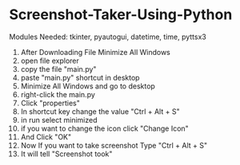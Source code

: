 # Screenshot-Taker-Using-Python
Modules Needed: tkinter, pyautogui, datetime, time, pyttsx3
1) After Downloading File Minimize All Windows
2) open file explorer
3) copy the file "main.py"
4) paste "main.py" shortcut in desktop
5) Minimize All Windows and go to desktop
6) right-click the main.py
7) Click "properties"
8) In shortcut key change the value "Ctrl + Alt + S"
9) in run select minimized
10) if you want to change the icon click "Change Icon" 
11) And Click "OK"
12) Now If you want to take screenshot Type "Ctrl + Alt + S"
13) It will tell "Screenshot took"

